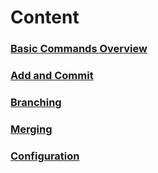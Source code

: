 # Content

### [Basic Commands Overview](https://github.com/pytherik/learning-git/wiki/Basic-Commands-Overview)
### [Add and Commit](https://github.com/pytherik/learning-git/wiki/Add-and-Commit)
### [Branching](https://github.com/pytherik/learning-git/wiki/Branching)
### [Merging](https://github.com/pytherik/learning-git/wiki/Merging)
### [Configuration](https://github.com/pytherik/learning-git/wiki/Configuration)


